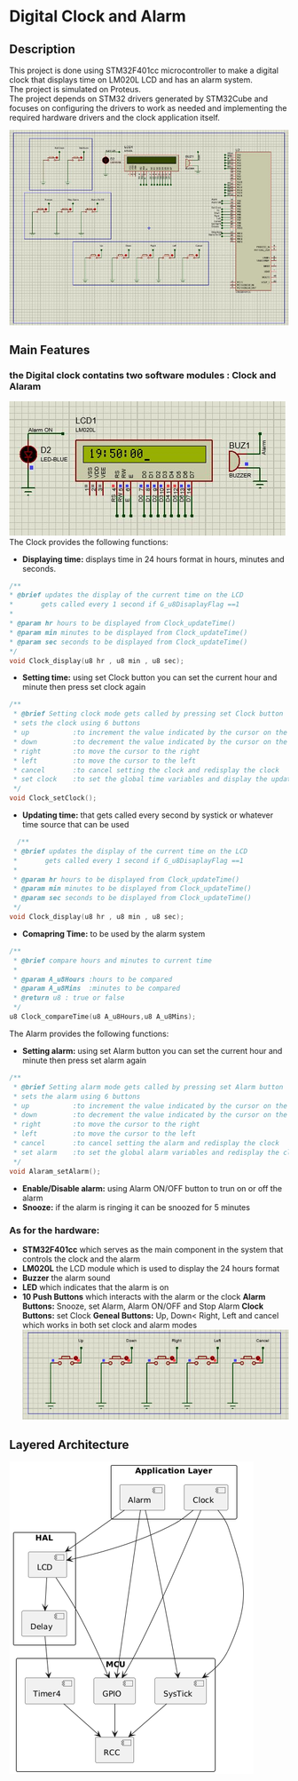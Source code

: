 # Digital Clock and Alarm
## Description
This project is done using STM32F401cc microcontroller to make a digital clock that displays time on LM020L LCD and has an alarm system.\
The project is simulated on Proteus. \
The project depends on STM32 drivers generated by STM32Cube and focuses on configuring the drivers to work as needed and implementing the required hardware drivers
and the clock application itself.

![Main](https://github.com/Ziad-Elshrief/DigitalClock_Alarm/blob/main/Simulation%20snippets/Main.JPG)

## Main Features
### the Digital clock contatins two software modules : Clock and Alaram
![Clock](https://github.com/Ziad-Elshrief/DigitalClock_Alarm/blob/main/Simulation%20snippets/Clock.JPG) \
The Clock provides the following functions:
* **Displaying time:** displays time in 24 hours format in hours, minutes and seconds.
 ```C
/**
 * @brief updates the display of the current time on the LCD
 * 		 gets called every 1 second if G_u8DisaplayFlag ==1
 * 
 * @param hr hours to be displayed from Clock_updateTime()
 * @param min minutes to be displayed from Clock_updateTime()
 * @param sec seconds to be displayed from Clock_updateTime()
 */
void Clock_display(u8 hr , u8 min , u8 sec);
  ```
* **Setting time:** using set Clock button you can set the current hour and minute then press set clock again
``` C
/**
 * @brief Setting clock mode gets called by pressing set Clock button
 * sets the clock using 6 buttons
 * up 			:to increment the value indicated by the cursor on the LCD
 * down 		:to decrement the value indicated by the cursor on the LCD
 * right 		:to move the cursor to the right 
 * left			:to move the cursor to the left
 * cancel 		:to cancel setting the clock and redisplay the clock
 * set clock 	:to set the global time variables and display the updated time 
 */
void Clock_setClock();
```
* **Updating time:** that gets called every second by systick or whatever time source that can be used
``` c
  /**
 * @brief updates the display of the current time on the LCD
 * 		 gets called every 1 second if G_u8DisaplayFlag ==1
 * 
 * @param hr hours to be displayed from Clock_updateTime()
 * @param min minutes to be displayed from Clock_updateTime()
 * @param sec seconds to be displayed from Clock_updateTime()
 */
void Clock_display(u8 hr , u8 min , u8 sec);
```
* **Comapring Time:** to be used by the alarm system
``` C
/**
 * @brief compare hours and minutes to current time 
 * 
 * @param A_u8Hours :hours to be compared
 * @param A_u8Mins 	:minutes to be compared
 * @return u8 : true or false
 */
u8 Clock_compareTime(u8 A_u8Hours,u8 A_u8Mins);
```

The Alarm provides the following functions:
* **Setting alarm:** using set Alarm button you can set the current hour and minute then press set alarm again
``` C
/**
 * @brief Setting alarm mode gets called by pressing set Alarm button
 * sets the alarm using 6 buttons
 * up 			:to increment the value indicated by the cursor on the LCD
 * down 		:to decrement the value indicated by the cursor on the LCD
 * right 		:to move the cursor to the right
 * left			:to move the cursor to the left
 * cancel 		:to cancel setting the alarm and redisplay the clock
 * set alarm 	:to set the global alarm variables and redisplay the clock
 */
void Alaram_setAlarm();
```
* **Enable/Disable alarm:** using Alarm ON/OFF button to trun on or off the alarm
* **Snooze:** if the alarm is ringing it can be snoozed for 5 minutes

### As for the hardware:
* **STM32F401cc** which serves as the main component in the system that controls the clock and the alarm
* **LM020L** the LCD module which is used to display the 24 hours format
* **Buzzer** the alarm sound
* **LED** which indicates that the alarm is on
* **10 Push Buttons** which interacts with the alarm or the clock
  **Alarm Buttons:** Snooze, set Alarm, Alarm ON/OFF and Stop Alarm
  **Clock Buttons:** set Clock
  **Geneal Buttons:** Up, Down< Right, Left and cancel
  which works in both set clock and alarm modes 
  ![Buttons](https://github.com/Ziad-Elshrief/DigitalClock_Alarm/blob/main/Simulation%20snippets/MainButtons.JPG)

## Layered Architecture
  ![Layered Architecture](https://github.com/Ziad-Elshrief/DigitalClock_Alarm/blob/main/layered_arch.PNG)
